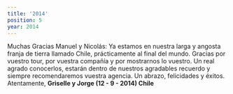 ```yaml
---
title: '2014'
position: 5
year: 2014
---
```


Muchas Gracias Manuel y Nicolás: Ya estamos en nuestra larga y angosta franja de tierra llamado Chile, prácticamente al final del mundo. Gracias por vuestro tour, por vuestra compañía y por mostrarnos lo vuestro. Un real agrado conocerlos, estarán dentro de nuestros agradables recuerdo y siempre recomendaremos vuestra agencia. Un abrazo, felicidades y éxitos. Atentamente, **Griselle y Jorge (12 - 9 - 2014) Chile**